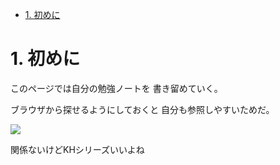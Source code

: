 <!-- TOC -->

- [1. 初めに](#1-%e5%88%9d%e3%82%81%e3%81%ab)

<!-- /TOC -->

# 1. 初めに

このページでは自分の勉強ノートを
書き留めていく。

ブラウザから探せるようにしておくと
自分も参照しやすいためだ。

[![](https://img.youtube.com/vi/DWVLmId5IH4/0.jpg)](https://www.youtube.com/watch?v=DWVLmId5IH4)

関係ないけどKHシリーズいいよね